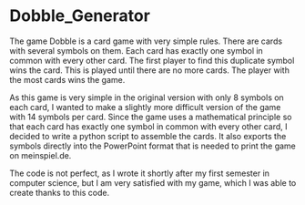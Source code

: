 # Dobble_Generator
The game Dobble is a card game with very simple rules. There are cards with several symbols on them. Each card has exactly one symbol in common with every other card. The first player to find this duplicate symbol wins the card. This is played until there are no more cards. The player with the most cards wins the game.

As this game is very simple in the original version with only 8 symbols on each card, I wanted to make a slightly more difficult version of the game with 14 symbols per card. Since the game uses a mathematical principle so that each card has exactly one symbol in common with every other card, I decided to write a python script to assemble the cards. It also exports the symbols directly into the PowerPoint format that is needed to print the game on meinspiel.de.

The code is not perfect, as I wrote it shortly after my first semester in computer science, but I am very satisfied with my game, which I was able to create thanks to this code.
